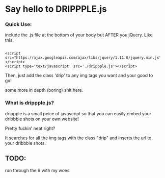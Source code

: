 <h1>Say hello to DRIPPPLE.js</h1>

<h3>Quick Use:</h3>
<p>include the .js file at the bottom of your body but AFTER you jQuery. Like this.</p>
<pre><code>
&lt;script src="https://ajax.googleapis.com/ajax/libs/jquery/1.11.0/jquery.min.js"&gt;&lt;/script&gt;
&lt;script type='text/javascript' src='./drippple.js'&gt;&lt;/script&gt;
</code></pre>
<p>Then, just add the class 'drip' to any img tags you want and your good to go!</p>

<p>some more in depth (boring) shit here.</p>
<h3>What is drippple.js?</h3>
<p>drippple is a small peice of javascript so that you can easily embed your dribbble shots on your own website!</p>
<p>Pretty fuckin' neat right?</p>
<p>It searches for all the img tags with the class "drip" and inserts the url to your dribbble shots.</p>




<h2>TODO:</h2>
run through the 6 with my woes

